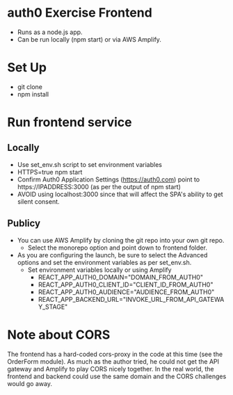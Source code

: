 # auth0 Exercise Frontend
- Runs as a node.js app.
- Can be run locally (npm start) or via AWS Amplify.

# Set Up 
- git clone
- npm install

# Run frontend service
## Locally
- Use set_env.sh script to set environment variables
- HTTPS=true npm start
- Confirm Auth0 Application Settings (https://auth0.com) point to https://IPADDRESS:3000 (as per the output of npm start)
- AVOID using localhost:3000 since that will affect the SPA's ability to get silent consent.

## Publicy
- You can use AWS Amplify by cloning the git repo into your own git repo.
  - Select the monorepo option and point down to frontend folder.
- As you are configuring the launch, be sure to select the Advanced options and set the environment variables as per set_env.sh.
  - Set environment variables locally or using Amplify
    - REACT_APP_AUTH0_DOMAIN="DOMAIN_FROM_AUTH0"
    - REACT_APP_AUTH0_CLIENT_ID="CLIENT_ID_FROM_AUTH0"
    - REACT_APP_AUTH0_AUDIENCE="AUDIENCE_FROM_AUTH0"
    - REACT_APP_BACKEND_URL="INVOKE_URL_FROM_API_GATEWAY_STAGE"


# Note about CORS
The frontend has a hard-coded cors-proxy in the code at this time (see the OrderForm module).
As much as the author tried, he could not get the API gateway and Amplify to play CORS nicely together. In the real world, the frontend and backend could use the same domain and the CORS challenges would go away.
